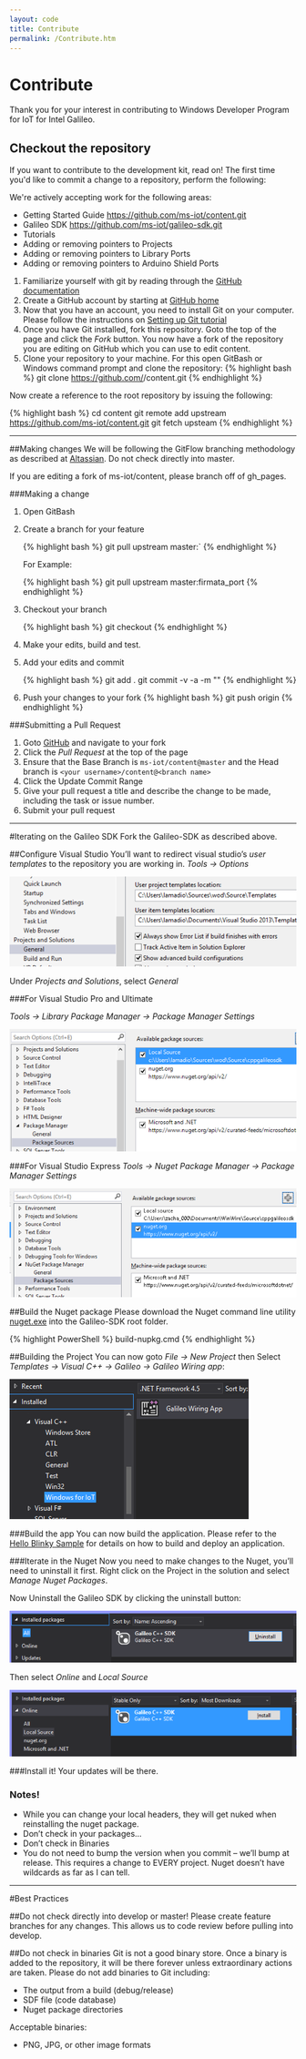 ```yaml
---
layout: code
title: Contribute
permalink: /Contribute.htm
---
```


# Contribute
Thank you for your interest in contributing to Windows Developer Program for IoT for Intel Galileo.
## Checkout the repository
If you want to contribute to the development kit, read on!
The first time you'd like to commit a change to a repository, perform the following:

We're actively accepting work for the following areas:

* Getting Started Guide https://github.com/ms-iot/content.git
* Galileo SDK https://github.com/ms-iot/galileo-sdk.git
* Tutorials
* Adding or removing pointers to Projects
* Adding or removing pointers to Library Ports
* Adding or removing pointers to Arduino Shield Ports


1. Familiarize yourself with git by reading through the [GitHub documentation](https://help.github.com/ "GitHub help")
1. Create a GitHub account by starting at [GitHub home](https://github.com/)
1. Now that you have an account, you need to install Git on your computer. Please follow the instructions on [Setting up Git tutorial](https://help.github.com/articles/set-up-git)
1. Once you have Git installed, fork this repository. Goto the top of the page and click the *Fork* button. 
You now have a fork of the repository you are editing on GitHub which you can use to edit content.
1. Clone your repository to your machine. For this open GitBash or Windows command prompt and clone the repository:
  {% highlight bash %}
  git clone https://github.com/<your user name>/content.git
  {% endhighlight %}

  Now create a reference to the root repository by issuing the following:
  
  {% highlight bash %}
cd content
git remote add upstream https://github.com/ms-iot/content.git
git fetch upsteam
  {% endhighlight %}
___

##Making changes
We will be following the GitFlow branching methodology as described at [Altassian](https://www.atlassian.com/git/workflows#!workflow-gitflow). Do not check directly into master. 

If you are editing a fork of ms-iot/content, please branch off of gh_pages.

###Making a change
1. Open GitBash
1. Create a branch for your feature

   {% highlight bash %}
   git pull upstream master:<new branch name>`
   {% endhighlight %}
  
   For Example:

   {% highlight bash %}
   git pull upstream master:firmata_port
   {% endhighlight %}
    
1. Checkout your branch

   {% highlight bash %}
   git checkout <new branch name>
   {% endhighlight %}

1. Make your edits, build and test.
1. Add your edits and commit

   {% highlight bash %}
git add .
git commit -v -a -m "<Describe the changes made in this commit>"
   {% endhighlight %}

1. Push your changes to your fork
   {% highlight bash %}
git push origin <new branch name>
   {% endhighlight %}


###Submitting a Pull Request
1. Goto [GitHub](GitHub.com) and navigate to your fork
1. Click the *Pull Request* at the top of the page
1. Ensure that the Base Branch is `ms-iot/content@master` and the Head branch is `<your username>/content@<branch name>`
1. Click the Update Commit Range
1. Give your pull request a title and describe the change to be made, including the task or issue number.
1. Submit your pull request

___

#Iterating on the Galileo SDK
Fork the Galileo-SDK as described above.

##Configure Visual Studio
You’ll want to redirect visual studio’s *user templates* to the repository you are working in.
*Tools -> Options*

![Template Config](images/Nuget_TemplateConfig.png)

Under *Projects and Solutions*, select *General*

###For Visual Studio Pro and Ultimate

*Tools -> Library Package Manager -> Package Manager Settings*

![Package Config](images/Nuget_PackageSourceConfig_VSU2013.png)

###For Visual Studio Express
*Tools -> Nuget Package Manager -> Package Manager Settings*

![Package Config](images/Nuget_PackageSourceConfig_VSE2013.png)

##Build the Nuget package
Please download the Nuget command line utility [nuget.exe](http://nuget.org/nuget.exe) into the Galileo-SDK root folder.

{% highlight PowerShell %}
build-nupkg.cmd
{% endhighlight %}

##Building the Project
You can now goto *File -> New Project* then Select *Templates -> Visual C++ -> Galileo -> Galileo Wiring app*:

![App Create](images/Nuget_AppCreate.png)

###Build the app
You can now build the application. Please refer to the [Hello Blinky Sample](HelloBlinky.htm) for details on how to build and deploy an application.

###Iterate in the Nuget
Now you need to make changes to the Nuget, you’ll need to uninstall it first. Right click on the Project in the solution and select *Manage Nuget Packages*.

Now Uninstall the Galileo SDK by clicking the uninstall button:

![Nuget Install](images/Nuget_Install.png)

Then select *Online* and *Local Source*

![Nuget Reinstall](images/Nuget_ReInstall.png)

###Install it!
Your updates will be there.


### Notes!
* While you can change your local headers, they will get nuked when reinstalling the nuget package.
* Don’t check in your packages...
* Don’t check in Binaries
* You do not need to bump the version when you commit – we’ll bump at release. This requires a change to EVERY project. Nuget doesn’t have wildcards as far as I can tell.

___

#Best Practices

##Do not check directly into develop or master!
Please create feature branches for any changes. This allows us to code review before pulling into develop.

##Do not check in binaries
Git is not a good binary store. Once a binary is added to the repository, it will be there forever unless extraordinary actions are taken.
Please do not add binaries to Git including:
* The output from a build (debug/release)
* SDF file (code database)
* Nuget package directories

Acceptable binaries:
* PNG, JPG, or other image formats


